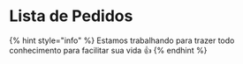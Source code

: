 # Lista de Pedidos

{% hint style="info" %}
Estamos trabalhando para trazer todo conhecimento para facilitar sua vida 👍
{% endhint %}
